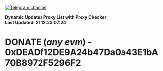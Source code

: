 [![Telegram channel](https://img.shields.io/endpoint?url=https://runkit.io/damiankrawczyk/telegram-badge/branches/master?url=https://t.me/n4z4v0d)](https://t.me/n4z4v0d) 

**Dynamic Updates Proxy List with Proxy Checker**  
**Last Updated: 21.12.23 07:24**

# DONATE (_any evm_) - 0xDEADf12DE9A24b47Da0a43E1bA70B8972F5296F2
